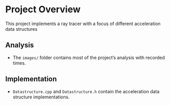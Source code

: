 # Project Overview

This project implements a ray tracer with a focus of different acceleration data structures

## Analysis

- The `images/` folder contains most of the project’s analysis with recorded times. 

## Implementation

- `Datastructure.cpp` and `Datastructure.h` contain the acceleration data structure implementations.  
